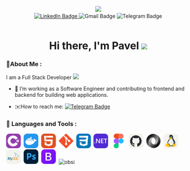 <div id="header" align="center">
  <img src="https://media.giphy.com/media/7NoNw4pMNTvgc/giphy.gif?cid=790b7611wqxij2oblw16zxogc3zegefcp15gnu3mss5voz7t&ep=v1_gifs_search&rid=giphy.gif&ct=g" width="200"/>

<div id="badges">
<a href="https://t.me/karpov_pasha">
  <img src="https://img.shields.io/badge/LinkedIn-blue?style=for-the-badge&logo=linkedin&logoColor=white" alt="LinkedIn Badge"/>
</a> 
    <img src="https://img.shields.io/badge/Gmail-red?style=for-the-badge&logo=gmail&logoColor=white" alt="Gmail Badge"/>
  <img src="https://img.shields.io/badge/Telegram-blue?style=for-the-badge&logo=telegram&logoColor=white" alt="Telegram Badge"/>
</div>

<br/>
<h1>
  Hi there, I'm Pavel
  <img src="https://media.giphy.com/media/hvRJCLFzcasrR4ia7z/giphy.gif" width="30px"/>
</h1>
</div>

### 🌆About Me :

I am a Full Stack Developer <img src="https://media.giphy.com/media/WUlplcMpOCEmTGBtBW/giphy.gif" width="30">
- 🌱 I’m working as a Software Engineer and contributing to frontend and backend for building web applications.


- ✉️How to reach me: [![Telegram Badge](https://img.shields.io/badge/-Telegram-blue?style=flat&logo=Telegram&logoColor=white)](https://t.me/karpov_pasha)

### 🔧 Languages and Tools :
<div>
    <img src="https://github.com/tandpfun/skill-icons/blob/main/icons/CS.svg" title="C#" alt="C#" width="40" height="40"/>&nbsp;
    <img src="https://github.com/tandpfun/skill-icons/blob/main/icons/Docker.svg" title="docker" alt="docker" width="40" height="40"/>&nbsp;
    <img src="https://github.com/tandpfun/skill-icons/blob/main/icons/HTML.svg" title="html" alt="html" width="40" height="40"/>&nbsp;
    <img src="https://github.com/devicons/devicon/blob/master/icons/git/git-original.svg" title="git" alt="git" width="40" height="40"/>&nbsp;
    <img src="https://github.com/tandpfun/skill-icons/blob/main/icons/CSS.svg" title="css" alt="css" width="40" height="40"/>&nbsp;
    <img src="https://github.com/tandpfun/skill-icons/blob/main/icons/DotNet.svg" title="net" alt="net" width="40" height="40"/>&nbsp;
    <img src="https://github.com/devicons/devicon/blob/master/icons/figma/figma-original.svg" title="figma" alt="figma" width="40" height="40"/>&nbsp;
    <img src="https://github.com/tandpfun/skill-icons/blob/main/icons/Github-Light.svg" title="html" alt="html" width="40" height="40"/>&nbsp;
    <img src="https://github.com/devicons/devicon/blob/master/icons/json/json-original.svg" title="json" alt="json" width="40" height="40"/>&nbsp;
    <img src="https://github.com/tandpfun/skill-icons/blob/main/icons/Linux-Light.svg" title="linux" alt="linux" width="40" height="40"/>&nbsp;
    <img src="https://github.com/tandpfun/skill-icons/blob/main/icons/MySQL-Light.svg" title="msql" alt="msql" width="40" height="40"/>&nbsp;
    <img src="https://github.com/tandpfun/skill-icons/blob/main/icons/Photoshop.svg" title="msql" alt="msql" width="40" height="40"/>&nbsp;
    <img src="https://github.com/tandpfun/skill-icons/blob/main/icons/Bootstrap.svg" title="msql" alt="boot" width="boot" height="40"/>&nbsp;
    <img src="https://github.com/tandpfun/skill-icons/blob/main/icons/Obsidian-Light.svg" title="msql" alt="obsi" width="obsi" height="40"/>&nbsp;
</div>
